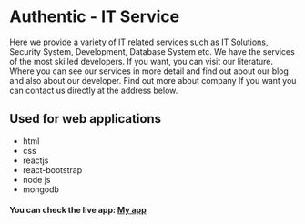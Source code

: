 # Authentic - IT Service
Here we provide a variety of IT related services such as IT Solutions, Security System, Development, Database System etc. We have the services of the most skilled developers. If you want, you can visit our literature. Where you can see our services in more detail and find out about our blog and also about our developer. Find out more about company If you want you can contact us directly at the address below.
## Used for web applications
* html
* css
* reactjs
* react-bootstrap
* node js
* mongodb

#### You can check the live app: [My app](https://authentic---it-service.web.app/)